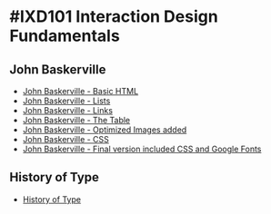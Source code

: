 

#IXD101 Interaction Design Fundamentals
======================================

John Baskerville
----------------
- [John Baskerville - Basic HTML](https://taramcallister.github.io/john_baskerville/johnbasker1.html)
- [John Baskerville - Lists](https://taramcallister.github.io/john_baskerville/johnbasker2.html)
- [John Baskerville - Links](https://taramcallister.github.io/john_baskerville/johnbasker3.html)
- [John Baskerville - The Table](https://taramcallister.github.io/john_baskerville/johnbasker4.html)
- [John Baskerville - Optimized Images added](https://taramcallister.github.io/john_baskerville/johnbasker5.html)
- [John Baskerville - CSS](https://taramcallister.github.io/john_baskerville/johnbasker6.html)
- [John Baskerville - Final version included CSS and Google Fonts](https://taramcallister.github.io/john_baskerville/johnbasker6.html)


History of Type
---------------
- [History of Type](https://taramcallister.github.io/john_baskerville/history_of_type.html)